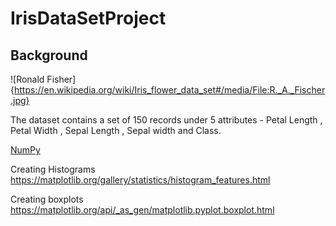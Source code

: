 IrisDataSetProject
==========================================================
Background
----------------------------------------------------------
![Ronald Fisher]{https://en.wikipedia.org/wiki/Iris_flower_data_set#/media/File:R._A._Fischer.jpg}

The dataset contains a set of 150 records under 5 attributes - Petal Length , Petal Width , Sepal Length , Sepal width and Class.

[NumPy](http://www.numpy.org/)

Creating Histograms
https://matplotlib.org/gallery/statistics/histogram_features.html

Creating boxplots
https://matplotlib.org/api/_as_gen/matplotlib.pyplot.boxplot.html

